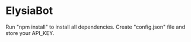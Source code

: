 # ElysiaBot

Run "npm install" to install all dependencies.
Create "config.json" file and store your API_KEY.
